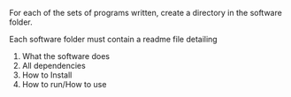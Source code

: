 For each of the sets of programs written, create a directory in the software folder. 

Each software folder must contain a readme file detailing

1. What the software does
2. All dependencies
3. How to Install
4. How to run/How to use
